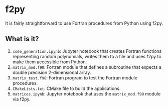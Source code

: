 # f2py

It is fairly straightforward to use Fortran procedures from Python using f2py.


## What is it?

1. `code_generation.ipynb`: Jupyter notebook that creates Fortran functions
   representing random polynomials, writes them to a file and uses f2py to make
   them accessible from Python.
1. `matrix_mod.f90`: Fortran module that defines a subroutine that expects a double
   precision 2-dimensional array.
1. `matrix_test.f90`: Fortran program to test the Fortran module procedures.
1. `CMakeLists.txt`: CMake file to build the applications.
1. `matrices.ipynb`: Jupyter notebook that uses the `matrix_mod.f90` module via f2py.
